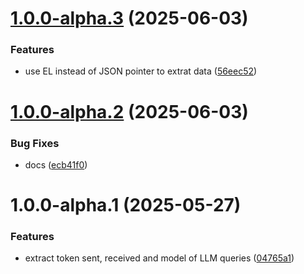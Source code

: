 # [1.0.0-alpha.3](https://github.com/gravitee-io/gravitee-policy-ai-prompt-token-tracking/compare/1.0.0-alpha.2...1.0.0-alpha.3) (2025-06-03)


### Features

* use EL instead of JSON pointer to extrat data ([56eec52](https://github.com/gravitee-io/gravitee-policy-ai-prompt-token-tracking/commit/56eec523c5ad0025fa64c85620d33f4f889aba24))

# [1.0.0-alpha.2](https://github.com/gravitee-io/gravitee-policy-ai-prompt-token-tracking/compare/1.0.0-alpha.1...1.0.0-alpha.2) (2025-06-03)


### Bug Fixes

* docs ([ecb41f0](https://github.com/gravitee-io/gravitee-policy-ai-prompt-token-tracking/commit/ecb41f0021b683e19f750e53b8f418febdd4723a))

# 1.0.0-alpha.1 (2025-05-27)


### Features

* extract token sent, received and model of LLM queries ([04765a1](https://github.com/gravitee-io/gravitee-policy-ai-prompt-token-tracking/commit/04765a14ad8647f0e870279007211316a8d3a6aa))
